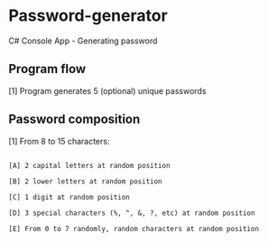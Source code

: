 # Password-generator
C# Console App - Generating password

Program flow
------------

[1] Program generates 5 (optional) unique passwords

Password composition
---------------------------------
[1] From 8 to 15 characters:
```
            
[A] 2 capital letters at random position 
                       
[B] 2 lower letters at random position 
                           
[C] 1 digit at random position 
                           
[D] 3 special characters (%, ^, &, ?, etc) at random position 
                           
[E] From 0 to 7 randomly, random characters at random position
```                        

